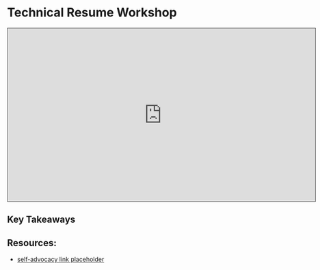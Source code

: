 # Technical Resume Workshop

<iframe src="https://adaacademy.hosted.panopto.com/Panopto/Pages/Embed.aspx?id=0c32a3d0-ea1a-4dee-a9c0-adc2016478ca&autoplay=false&offerviewer=true&showtitle=true&showbrand=false&captions=true&interactivity=all" height="405" width="720" style="border: 1px solid #464646;" allowfullscreen allow="autoplay"></iframe>

## Key Takeaways


## Resources: 
- [self-advocacy link placeholder]()
